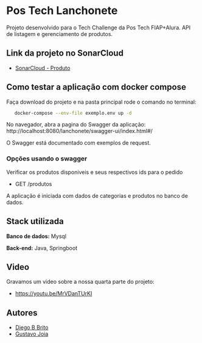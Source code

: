 # Pos Tech Lanchonete

Projeto desenvolvido para o Tech Challenge da Pos Tech FIAP+Alura.
API de listagem e gerenciamento de produtos.

## Link da projeto no SonarCloud

- [SonarCloud - Produto](https://sonarcloud.io/project/overview?id=Diegobbrito_tech-challenge-produto)


## Como testar a aplicação com docker compose

Faça download do projeto e na pasta principal rode o comando no terminal:

```bash
   docker-compose --env-file exemplo.env up -d
```
No navegador, abra a pagina do Swagger da aplicação:
http://localhost:8080/lanchonete/swagger-ui/index.html#/

O Swagger está documentado com exemplos de request.

### Opções usando o swagger

Verificar os produtos disponiveis e seus respectivos ids para o pedido
- GET /produtos

A aplicação é iniciada com dados de categorias e produtos no banco de dados.
## Stack utilizada

**Banco de dados:** Mysql

**Back-end:** Java, Springboot

## Video
Gravamos um video sobre a nossa quarta parte do projeto:
- https://youtu.be/MrVDanTUrKI

## Autores

- [Diego B Brito](https://github.com/Diegobbrito)
- [Gustavo Joia](https://github.com/GustavoJoiaP)
